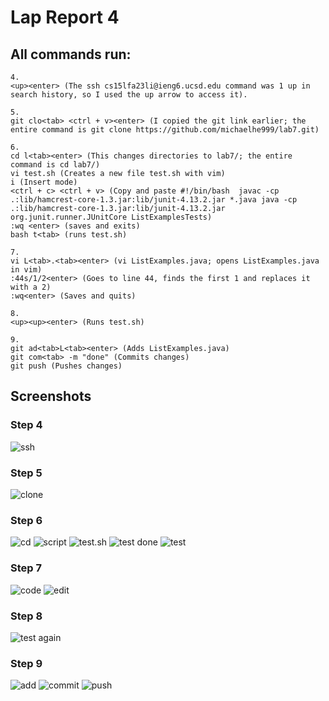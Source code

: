 # Lap Report 4

## All commands run: 
```
4.
<up><enter> (The ssh cs15lfa23li@ieng6.ucsd.edu command was 1 up in search history, so I used the up arrow to access it).

5.
git clo<tab> <ctrl + v><enter> (I copied the git link earlier; the entire command is git clone https://github.com/michaelhe999/lab7.git)

6.
cd l<tab><enter> (This changes directories to lab7/; the entire command is cd lab7/)
vi test.sh (Creates a new file test.sh with vim)
i (Insert mode)
<ctrl + c> <ctrl + v> (Copy and paste #!/bin/bash  javac -cp .:lib/hamcrest-core-1.3.jar:lib/junit-4.13.2.jar *.java java -cp .:lib/hamcrest-core-1.3.jar:lib/junit-4.13.2.jar org.junit.runner.JUnitCore ListExamplesTests)
:wq <enter> (saves and exits)
bash t<tab> (runs test.sh)

7.
vi L<tab>.<tab><enter> (vi ListExamples.java; opens ListExamples.java in vim)
:44s/1/2<enter> (Goes to line 44, finds the first 1 and replaces it with a 2)
:wq<enter> (Saves and quits)

8.
<up><up><enter> (Runs test.sh)

9.
git ad<tab>L<tab><enter> (Adds ListExamples.java)
git com<tab> -m "done" (Commits changes)
git push (Pushes changes)
```
## Screenshots

### Step 4
![ssh](ssh.png)

### Step 5
![clone](clone.png)

### Step 6
![cd](cd.png)
![script](script.png)
![test.sh](testVim.png)
![test done](scriptDone.png)
![test](test.png)

### Step 7
![code](code.png)
![edit](edit.png)

### Step 8
![test again](goodTests.png)

### Step 9
![add](add.png)
![commit](commit.png)
![push](push.png)

